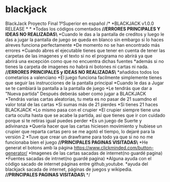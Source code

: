 # blackjack
BlackJack Proyecto Final 1ºSuperior en español
/* 
*BLACKJACK v1.0.0 RELEASE
*
*
*Todas los códigos comentados
****//ERRORES PRINCIPALES Y IDEAS NO REALIZADAS\\****
*Cuando le das a la pantalla de creditos y luego le das a jugar la pantalla de juego se queda en blanco sin embargo si lo haces alreves funciona perfectamente
*De momento no se han encontrado más errores
*Cuando abres el ejecutable tienes que tener en cuenta de tener las carpetas de las imagenes y el texto si no el programa no abrirá ya que abrirá una excepción como que no encuentra dichas fuentes 
*además si no tienes la carpeta de imagenes no habrá ni botones ni cartas ni nada.
****//ERRORES PRINCIPALES y IDEAS NO REALIZADAS\\****
*añadidos todos los cometarios a valenciano
*El juego funciona facilmente simplemente tienes que seguir las instrucciones de la pantalla principal
*Cuando le das a Jugar se te cambiará la pantalla a la pantalla de juego
*Le tendrás que dar a "Nueva partida" Después deberás saber como jugar a BLACKJACK
*Tendrás varias cartas aleatorias, tu meta es no pasar de 21 suamdno el valor total de las cartas
*Si sumas más de 21 pierdes
*Si tienes 21 haces BLACKJACK
*Lo mismo pasa con el crupier
*El crupier siempre tiene una carta oculta hasta que se acabe la partida, así que tienes que ir con cuidado porque si te retiras igual puedes perder
*Es un juego de Suerte y adivinanza
*Quería hacer que las cartas hiciesen movimiento y hubiese un crupier que reparta cartas pero se me agotó el tiempo, lo dejaré para la versión 2
*Tuve que crear un drawframe para todo ya que si no no me funcionaba bien el juego
****//PRINCIPALES PAGINAS VISITADAS\\****
*He generat el botons amb la página https://www.clickminded.com/button-generator/
*Imagenes de las cartas sacadas de internet(no guardé pagina)
*Fuentes sacadas de intrnet(no guardé pagina)
*Alguna ayuda con el código sacado de internet páginas entre github,youtube.
*ayuda del blackjack sacada de internet, páginas de juegos y wikipedia.
****//PRINCIPALES PAGINAS VISITADAS\\****
*/
